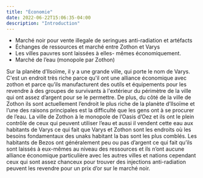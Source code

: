 ```yaml
---
title: "Économie"
date: 2022-06-22T15:06:35-04:00
description: "Introduction"
---
```


- Marché noir pour vente illegale de seringues anti-radiation et artéfacts
- Échanges de ressources et marché entre Zothon et Varys 
- Les villes pauvres sont laissées à elles- mêmes économiquement.
- Marché de l’eau (monopole par Zothon)

Sur la planète d’Ilsoïme, il y a une grande ville, qui porte le nom de Varys. C'est un endroit très riche parce qu'il ont une alliance économique avec zothon et parce qu’ils manufacturent des outils et équipements pour les revendre à des groupes de survivants à l'extérieur du périmètre de la ville qui ont assez d’argent pour se le permettre. De plus, du côté de la ville de Zothon ils sont actuellement l’endroit le plus riche de la planète d’Ilsoïme et l’une des raisons principales est la difficulté que les gens ont à se procurer de l’eau. La ville de Zothon à le monopole de l’Oasis d’Oez et ils ont le plein contrôle de ceux qui peuvent utiliser l’eau et aussi il vendent cette eau aux habitants de Varys ce qui fait que Varys et Zothon sont les endroits où les besoins fondamentaux des unaks habitant la bas sont les plus comblés. Les habitants de Bezos ont généralement peu ou pas d’argent ce qui fait qu’ils sont laissés à eux-mêmes au niveau des ressources et ils n’ont aucune alliance économique particulière avec les autres villes et nations cependant ceux qui sont assez chanceux pour trouver des injections anti-radiation peuvent les revendre pour un prix d’or sur le marché noir.

